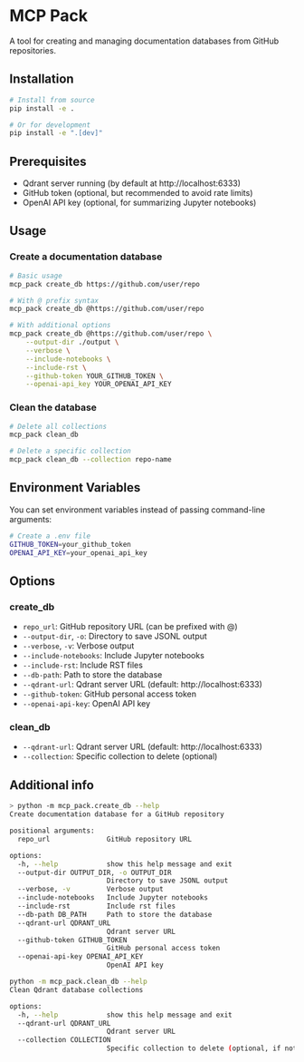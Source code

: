 # MCP Pack

A tool for creating and managing documentation databases from GitHub repositories.

## Installation

```bash
# Install from source
pip install -e .

# Or for development
pip install -e ".[dev]"
```

## Prerequisites

- Qdrant server running (by default at http://localhost:6333)
- GitHub token (optional, but recommended to avoid rate limits)
- OpenAI API key (optional, for summarizing Jupyter notebooks)

## Usage

### Create a documentation database

```bash
# Basic usage
mcp_pack create_db https://github.com/user/repo

# With @ prefix syntax
mcp_pack create_db @https://github.com/user/repo

# With additional options
mcp_pack create_db @https://github.com/user/repo \
    --output-dir ./output \
    --verbose \
    --include-notebooks \
    --include-rst \
    --github-token YOUR_GITHUB_TOKEN \
    --openai-api_key YOUR_OPENAI_API_KEY
```

### Clean the database

```bash
# Delete all collections
mcp_pack clean_db

# Delete a specific collection
mcp_pack clean_db --collection repo-name
```

## Environment Variables

You can set environment variables instead of passing command-line arguments:

```bash
# Create a .env file
GITHUB_TOKEN=your_github_token
OPENAI_API_KEY=your_openai_api_key
```

## Options

### create_db

- `repo_url`: GitHub repository URL (can be prefixed with @)
- `--output-dir`, `-o`: Directory to save JSONL output
- `--verbose`, `-v`: Verbose output
- `--include-notebooks`: Include Jupyter notebooks
- `--include-rst`: Include RST files
- `--db-path`: Path to store the database
- `--qdrant-url`: Qdrant server URL (default: http://localhost:6333)
- `--github-token`: GitHub personal access token
- `--openai-api-key`: OpenAI API key

### clean_db

- `--qdrant-url`: Qdrant server URL (default: http://localhost:6333)
- `--collection`: Specific collection to delete (optional)

## Additional info

```bash
> python -m mcp_pack.create_db --help 
Create documentation database for a GitHub repository

positional arguments:
  repo_url              GitHub repository URL

options:
  -h, --help            show this help message and exit
  --output-dir OUTPUT_DIR, -o OUTPUT_DIR
                        Directory to save JSONL output
  --verbose, -v         Verbose output
  --include-notebooks   Include Jupyter notebooks
  --include-rst         Include rst files
  --db-path DB_PATH     Path to store the database
  --qdrant-url QDRANT_URL
                        Qdrant server URL
  --github-token GITHUB_TOKEN
                        GitHub personal access token
  --openai-api-key OPENAI_API_KEY
                        OpenAI API key
```

``` bash
python -m mcp_pack.clean_db --help
Clean Qdrant database collections

options:
  -h, --help            show this help message and exit
  --qdrant-url QDRANT_URL
                        Qdrant server URL
  --collection COLLECTION
                        Specific collection to delete (optional, if not provided, all collections will be deleted)
```